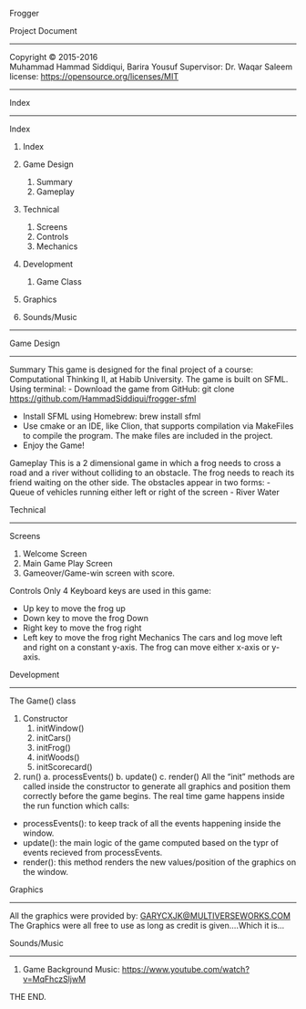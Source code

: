 Frogger

Project Document
________________
                          
 Copyright © 2015-2016  
 Muhammad Hammad Siddiqui, Barira Yousuf
Supervisor: Dr. Waqar Saleem
license: https://opensource.org/licenses/MIT






________________
Index

________________
Index
1. Index
2. Game Design
   1. Summary
   2. Gameplay
1. Technical
   1. Screens
   2. Controls
   3. Mechanics
1. Development
   1. Game Class
1. Graphics


1. Sounds/Music


________________



Game Design

________________
Summary
      This game is designed for the final project of a course: Computational Thinking II, at Habib University. The game is built on SFML. Using terminal:
              -        Download the game from GitHub: 
git clone https://github.com/HammadSiddiqui/frogger-sfml        
* Install SFML using Homebrew: brew install sfml
* Use cmake or an IDE, like Clion, that supports compilation via MakeFiles to compile the program. The make files are included in the project.
* Enjoy the Game!




Gameplay
        This is a 2 dimensional game in which a frog needs to cross a road and a river without colliding to an obstacle. The frog needs to reach its friend waiting on the other side. 
The obstacles appear in two forms:
        -        Queue of vehicles running either left or right of the screen
        -        River Water 



Technical
________________
Screens
1. Welcome Screen
2. Main Game Play Screen
3. Gameover/Game-win screen with score.


Controls
        Only 4 Keyboard keys are used in this game:
* Up key to move the frog up
* Down key to move the frog Down
* Right key to move the frog right
* Left key to move the frog right
Mechanics
        The cars and log move left and right on a constant y-axis. The frog can move either x-axis or y-axis.





Development
________________
  



The Game() class
1. Constructor
   1. initWindow()
   2. initCars()
   3. initFrog()
   4. initWoods()
   5. initScorecard()
1. run()
              a.        processEvents()
              b.        update()
                c.         render()
All the “init” methods are called inside the constructor to generate all graphics and position them correctly before the game begins.
The real time game happens inside the run function which calls:
* processEvents(): to keep track of all the events happening inside the window.
* update(): the main logic of the game computed based on the typr of events recieved from processEvents.
* render(): this method renders the new values/position of the graphics on the window.



Graphics
________________
All the graphics were provided by: GARYCXJK@MULTIVERSEWORKS.COM
The Graphics were all free to use as long as credit is given….Which it is...





Sounds/Music
________________
1. Game Background Music: https://www.youtube.com/watch?v=MqFhczSljwM


THE END.
